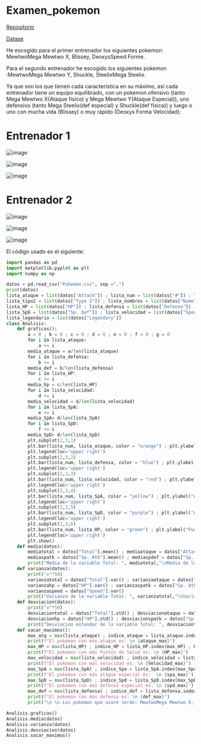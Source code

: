 # Examen_pokemon

[Repositorio](https://github.com/Diegodesantos1/Examen_pokemon)

[Datase](https://www.kaggle.com/datasets/abcsds/pokemon)

He escogido para el primer entrenador los siguientes pokemon: MewtwoMega Mewtwo X, Blissey, DeoxysSpeed Forme.

Para el segundo entrenador he escogido los siguientes pokemon :MewtwoMega Mewtwo Y, Shuckle, SteelixMega Steelix.

Ya que son los que tienen cada característica en su máximo, así cada entrenador tiene un equipo equilibrado, con un pokemon ofensivo (tanto Mega Mewtwo X(Ataque físico) y Mega Mewtwo Y(Ataque Especial)), uno defensivo (tanto Mega Steelix(def especial) y Shuckle(def física)) y luego o uno con mucha vida (Blissey) o muy rápido (Deoxys Forma Velocidad):

# Entrenador 1

![image](https://user-images.githubusercontent.com/91721855/165718270-7a5d288e-bf26-4e69-896c-ed8023139e10.png)

![image](https://user-images.githubusercontent.com/91721855/165718383-903c78ec-5bda-4a89-8e99-7459d111ffb1.png)

![image](https://user-images.githubusercontent.com/91721855/165718551-5de3838f-412b-4fc3-932c-460f302f36e7.png)

# Entrenador 2

![image](https://user-images.githubusercontent.com/91721855/165718307-8d044aaa-2ea6-4fe5-a3b1-cd54d9a5173f.png)

![image](https://user-images.githubusercontent.com/91721855/165718430-21e61301-409f-41ab-8395-4140282d9e3b.png)

![image](https://user-images.githubusercontent.com/91721855/165718476-e772f8a4-3461-4758-96e4-e90f6abd7c6f.png)

El código usado es el siguiente:

```python
import pandas as pd
import matplotlib.pyplot as plt
import numpy as np

datos = pd.read_csv("Pokemon.csv", sep =",")
print(datos)
lista_ataque = list(datos["Attack"]) ; lista_num = list(datos["#"]) ; lista_tipo1 = list(datos["Type 1"])
lista_tipo2 = list(datos["Type 2"]) ; lista_nombres = list(datos["Name"]) ; lista_total = list(datos["Total"])
lista_HP = list(datos["HP"]) ; lista_defensa = list(datos["Defense"]) ; lista_SpA = list(datos["Sp. Atk"])
lista_SpD = list(datos["Sp. Def"]) ; lista_velocidad = list(datos["Speed"]) ; lista_generacion = list(datos["Generation"])
lista_legendario = list(datos["Legendary"])
class Analisis:
    def graficas():
        a = 0 ; b = 0 ; c = 0 ; d = 0 ; e = 0 ; f = 0 ; g = 0
        for i in lista_ataque:
            a += i
        media_ataque = a/len(lista_ataque)
        for i in lista_defensa:
            b += i
        media_def = b/len(lista_defensa)
        for i in lista_HP:
            c += i
        media_hp = c/len(lista_HP)
        for i in lista_velocidad:
            d += i
        media_velocidad = d/len(lista_velocidad)
        for i in lista_SpA:
            e += i
        media_SpA= d/len(lista_SpA)
        for i in lista_SpD:
            f += i
        media_SpD= d/len(lista_SpD)
        plt.subplot(2,3,1)
        plt.bar(lista_num, lista_ataque, color = "orange") ; plt.ylabel("Ataque") ; plt.xlabel("Nombre") ; plt.title("Ataque de los pokemon") ; plt.axhline(y=media_ataque, color="black", linestyle='solid', label = "media")
        plt.legend(loc='upper right')
        plt.subplot(2,3,2)
        plt.bar(lista_num, lista_defensa, color = "blue") ; plt.ylabel("Defensa") ; plt.xlabel("Nombre") ; plt.title("Defensa de los pokemon") ; plt.axhline(y=media_def, color="black", linestyle='solid', label = "media")
        plt.legend(loc='upper right')
        plt.subplot(2,3,3)
        plt.bar(lista_num, lista_velocidad, color = "red") ; plt.ylabel("Velocidad") ; plt.xlabel("Nombre") ; plt.title("Velocidad de los pokemon") ; plt.axhline(y=media_velocidad, color="black", linestyle='solid', label = "media")
        plt.legend(loc='upper right')
        plt.subplot(2,3,4)
        plt.bar(lista_num, lista_SpA, color = "yellow") ; plt.ylabel("Ataque Especial") ; plt.xlabel("Nombre") ; plt.title("Ataque Especial de los pokemon") ; plt.axhline(y=media_SpA, color="black", linestyle='solid', label = "media")
        plt.legend(loc='upper right')
        plt.subplot(2,3,5)
        plt.bar(lista_num, lista_SpD, color = "purple") ; plt.ylabel("Ataque") ; plt.xlabel("Nombre") ; plt.title("Defensa Especial de los pokemon") ;  plt.axhline(y=media_SpD, color="black", linestyle='solid', label = "media")
        plt.legend(loc='upper right')
        plt.subplot(2,3,6)
        plt.bar(lista_num, lista_HP, color = "green") ; plt.ylabel("Puntos de Salud") ; plt.xlabel("Nombre") ; plt.title("Salud de los pokemon") ;  plt.axhline(y=media_hp, color="black", linestyle='solid', label = "media")
        plt.legend(loc='upper right')
        plt.show()
    def media(datos):
        mediatotal = datos["Total"].mean() ; mediaataque = datos["Attack"].mean() ; mediadefensa = datos["Defense"].mean() ; mediahp = datos["HP"].mean()
        mediaspatk = datos["Sp. Atk"].mean() ; mediaspdef = datos["Sp. Def"].mean() ; mediaspeed = datos["Speed"].mean()
        print("Media de la variable Total: ", mediatotal,"\nMedia de la variable Attack: ", mediaataque,"\nMedia de la variable Defense: ", mediadefensa,"\nMedia de la variable HP: ", mediahp,"\nMedia de la variable Sp. Atk: ", mediaspatk,"\nMedia de la variable Sp. Def: ", mediaspdef,"\nMedia de la variable Speed: ", mediaspeed)
    def varianza(datos):
        print("="*50)
        varianzatotal = datos["Total"].var() ; varianzaataque = datos["Attack"].var() ; varianzadefensa = datos["Defense"].var()
        varianzahp = datos["HP"].var() ; varianzaspatk = datos["Sp. Atk"].var() ; varianzaspdef = datos["Sp. Def"].var()
        varianzaspeed = datos["Speed"].var()
        print("Varianza de la variable Total: ", varianzatotal,"\nVarianza de la variable Attack: ", varianzaataque,"\nVarianza de la variable Defense: ", varianzadefensa,"\nVarianza de la variable HP: ", varianzahp,"\nVarianza de la variable Sp. Atk: ", varianzaspatk,"\nVarianza de la variable Sp. Def: ", varianzaspdef,"\nVarianza de la variable Speed: ", varianzaspeed)
    def desviacion(datos):
        print("="*50)
        desviaciontotal = datos["Total"].std() ; desviacionataque = datos["Attack"].std() ; desviaciondefensa = datos["Defense"].std()
        desviacionhp = datos["HP"].std() ; desviacionspatk = datos["Sp. Atk"].std() ; desviacionspdef = datos["Sp. Def"].std() ; desviacionspeed = datos["Speed"].std()
        print("Desviacion estandar de la variable Total: ", desviaciontotal,"\nDesviacion estandar de la variable Attack: ", desviacionataque,"\nDesviacion estandar de la variable Defense: ", desviaciondefensa,"\nDesviacion estandar de la variable HP: ", desviacionhp,"\nDesviacion estandar de la variable Sp. Atk: ", desviacionspatk,"\nDesviacion estandar de la variable Sp. Def: ", desviacionspdef,"\nDesviacion estandar de la variable Speed: ", desviacionspeed)
    def sacar_maximos():
        max_atq = max(lista_ataque) ; indice_ataque = lista_ataque.index(max_atq) ; ataque_max = datos.iloc[indice_ataque]
        print(f"El pokemon con más ataque es: \n {ataque_max}")
        max_HP = max(lista_HP) ; indice_HP = lista_HP.index(max_HP) ; HP_max = datos.iloc[indice_HP]
        print(f"El pokemon con más Puntos de Salud es: \n {HP_max}")
        max_velocidad = max(lista_velocidad) ; indice_velocidad = lista_velocidad.index(max_velocidad) ; Velocidad_max = datos.iloc[indice_velocidad]
        print(f"El pokemon con más velocidad es: \n {Velocidad_max}")
        max_SpA = max(lista_SpA) ; indice_Spa = lista_SpA.index(max_SpA) ; spa_max = datos.iloc[indice_Spa]
        print(f"El pokemon con más ataque especial es:  \n {spa_max}")
        max_SpD = max(lista_SpD) ; indice_Spd = lista_SpD.index(max_SpD) ; spd_max = datos.iloc[indice_Spd]
        print(f"El pokemon con más defensa especial es: \n {spd_max}")
        max_def = max(lista_defensa) ; indice_def = lista_defensa.index(max_def) ; def_max = datos.iloc[indice_def]
        print(f"El pokemon con más defensa es: \n {def_max}")
        print("\n \n Los pokemon que usaré serán: MewtwoMega Mewtwo X, Blissey, DeoxysSpeed Forme, MewtwoMega Mewtwo Y, Shuckle, SteelixMega Steelix")

Analisis.graficas()
Analisis.media(datos)
Analisis.varianza(datos)
Analisis.desviacion(datos)
Analisis.sacar_maximos()
```
